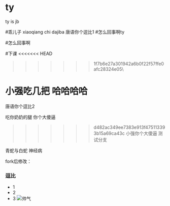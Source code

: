 # ty

ty is jb

#乖儿子
xiaoqiang chi dajiba
唐语你个逗比1
#怎么回事啊ty

#怎么回事啊

#下课
<<<<<<< HEAD
>>>>>>> 1f7b6e27a301942a6b0f22f57ffe0afc28324e05\

小强吃几把 哈哈哈哈
=======
唐语你个逗比2

吃你奶奶的腿
你个大傻逼
>>>>>>> d482ac349ee7383e913f475113393b15a69ca43c
小强你个大傻逼
测试分支


青蛇与白蛇   神经病

fork后修改：
### 逗比
- 1
- 2
- 3
![帅气](http://tva2.sinaimg.cn/crop.0.0.480.480.50/b05653adjw8emtasl1ib7j20dc0dc3z8.jpg)